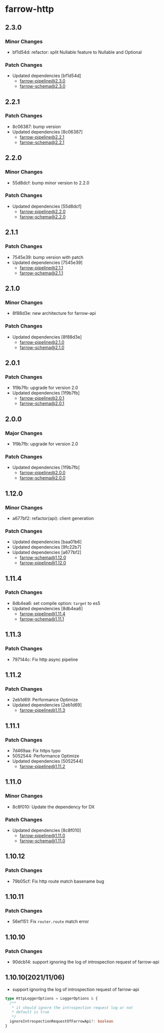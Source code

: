 # farrow-http

## 2.3.0

### Minor Changes

- bf1d54d: refactor: split Nullable feature to Nullable and Optional

### Patch Changes

- Updated dependencies [bf1d54d]
  - farrow-pipeline@2.3.0
  - farrow-schema@2.3.0

## 2.2.1

### Patch Changes

- 8c06387: bump version
- Updated dependencies [8c06387]
  - farrow-pipeline@2.2.1
  - farrow-schema@2.2.1

## 2.2.0

### Minor Changes

- 55d8dcf: bump minor version to 2.2.0

### Patch Changes

- Updated dependencies [55d8dcf]
  - farrow-pipeline@2.2.0
  - farrow-schema@2.2.0

## 2.1.1

### Patch Changes

- 7545e39: bump version with patch
- Updated dependencies [7545e39]
  - farrow-pipeline@2.1.1
  - farrow-schema@2.1.1

## 2.1.0

### Minor Changes

- 8f88d3e: new architecture for farrow-api

### Patch Changes

- Updated dependencies [8f88d3e]
  - farrow-pipeline@2.1.0
  - farrow-schema@2.1.0

## 2.0.1

### Patch Changes

- 1f9b7fb: upgrade for version 2.0
- Updated dependencies [1f9b7fb]
  - farrow-pipeline@2.0.1
  - farrow-schema@2.0.1

## 2.0.0

### Major Changes

- 1f9b7fb: upgrade for version 2.0

### Patch Changes

- Updated dependencies [1f9b7fb]
  - farrow-pipeline@2.0.0
  - farrow-schema@2.0.0

## 1.12.0

### Minor Changes

- a677bf2: refactor(api): client generation

### Patch Changes

- Updated dependencies [baa01b6]
- Updated dependencies [9fc22b7]
- Updated dependencies [a677bf2]
  - farrow-schema@1.12.0
  - farrow-pipeline@1.12.0

## 1.11.4

### Patch Changes

- 8db4ea6: set compile option: `target` to es5
- Updated dependencies [8db4ea6]
  - farrow-pipeline@1.11.4
  - farrow-schema@1.11.1

## 1.11.3

### Patch Changes

- 797144c: Fix http async pipeline

## 1.11.2

### Patch Changes

- 2eb1d69: Performance Optimize
- Updated dependencies [2eb1d69]
  - farrow-pipeline@1.11.3

## 1.11.1

### Patch Changes

- 7d469aa: Fix https typo
- 5052544: Performance Optimize
- Updated dependencies [5052544]
  - farrow-pipeline@1.11.2

## 1.11.0

### Minor Changes

- 8c8f010: Update the dependency for DX

### Patch Changes

- Updated dependencies [8c8f010]
  - farrow-pipeline@1.11.0
  - farrow-schema@1.11.0

## 1.10.12

### Patch Changes

- 79b05cf: Fix http route match basename bug

## 1.10.11

### Patch Changes

- 56ef151: Fix `router.route` match error

## 1.10.10

### Patch Changes

- 90dcb14: support ignoring the log of introspection request of farrow-api

## 1.10.10(2021/11/06)

- support ignoring the log of introspection request of farrow-api

```ts
type HttpLoggerOptions = LoggerOptions & {
  /**
   * it should ignore the introspection request log or not
   * default is true
   */
  ignoreIntrospectionRequestOfFarrowApi?: boolean
}
```

